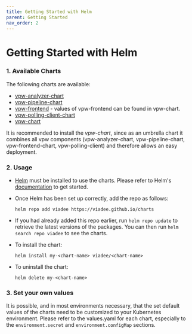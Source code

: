 ```yaml
---
title: Getting Started with Helm
parent: Getting Started
nav_order: 2
---
```

# Getting Started with Helm

### 1. Available Charts 

The following charts are available: 

* [vpw-analyzer-chart](https://github.com/viadee/vPW/tree/master/vpw-backend-parent/deployment/helm/vpw-analyzer-chart) 
* [vpw-pipeline-chart](https://github.com/viadee/vPW/tree/master/vpw-backend-parent/deployment/helm/vpw-pipeline-chart)
* [vpw-frontend](https://github.com/viadee/vPW/blob/master/vpw-backend-parent/deployment/helm-umbrella/vpw-chart/values.yaml) - values of vpw-frontend can be found in vpw-chart. 
* [vpw-polling-client-chart](https://github.com/viadee/camunda-kafka-polling-client/tree/master/camunda-kafka-polling-client/deployment/helm/vpw-polling-client-chart)  
* [vpw-chart](https://github.com/viadee/vPW/tree/master/vpw-backend-parent/deployment/helm-umbrella/vpw-chart) 

It is recommended to install the *vpw-chart*, since as an umbrella chart it combines all vpw components (vpw-analyzer-chart, vpw-pipeline-chart, vpw-frontend-chart, vpw-polling-client) and therefore allows an easy deployment.

### 2. Usage

* [Helm](https://helm.sh) must be installed to use the charts. Please refer to
  Helm's [documentation](https://helm.sh/docs) to get started.

* Once Helm has been set up correctly, add the repo as follows:

  `helm repo add viadee https://viadee.github.io/charts`

* If you had already added this repo earlier, run `helm repo update` to retrieve
  the latest versions of the packages.  You can then run `helm search repo
  viadee` to see the charts.

* To install the <chart-name> chart:

  `helm install my-<chart-name> viadee/<chart-name>`

* To uninstall the chart:

  `helm delete my-<chart-name>`

### 3. Set your own values

It is possible, and in most environments necessary, that the set default values of the charts need to be customized to your Kubernetes environment. Please refer to the values.yaml for each chart, especially to the `environment.secret` and `environment.configMap` sections. 
